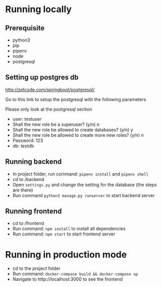 # Running locally

## Prerequisite
- python3
- pip
- pipenv
- node
- postgresql
## Setting up postgres db
http://zetcode.com/springboot/postgresql/

Go to this link to setup the postgresql with the following parameters

Please only look at the postgresql section

- user: testuser
- Shall the new role be a superuser? (y/n) n
- Shall the new role be allowed to create databases? (y/n) y
- Shall the new role be allowed to create more new roles? (y/n) n
- Password: 123  
- db: testdb

## Running backend
- In project folder, run command: `pipenv install` and `pipenv shell`
- cd to /backend
- Open `settings.py` and change the setting for the database (the steps are there)
- Run command `python3 manage.py runserver` to start backend server

## Running frontend
- cd to /frontend
- Run command: `npm install` to install all dependencies
- Run command: `npm start` to start frontend server

# Running in production mode
- cd to the project folder
- Run command: `docker-compose build && docker-compose up`
- Navigate to http://localhost:3000 to see the frontend